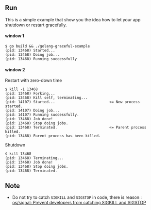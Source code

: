 ## Run

This is a simple example that show you the idea how to let your app shutdown or restart gracefully.

#### window 1

    $ go build && ./golang-graceful-example
    (pid: 13468) Started...
    (pid: 13468) Doing job...
    (pid: 13468) Running successfully

#### window 2

Restart with zero-down time

    $ kill -1 13468
    (pid: 13468) Forking...
    (pid: 13468) Kill self, terminating...
    (pid: 14107) Started...                         <= New process started.
    (pid: 14107) Doing job...
    (pid: 14107) Running successfully.
    (pid: 13468) Job done!
    (pid: 13468) Stop doing jobs.
    (pid: 13468) Terminated.                        <= Parent process killed.
    (pid: 13468) Parent process has been killed.


Shutdown

    $ kill 13468
    (pid: 13468) Terminating...
    (pid: 13468) Job done!
    (pid: 13468) Stop doing jobs.
    (pid: 13468) Terminated.


## Note

* Do not try to catch `SIGKILL` and `SIGSTOP` in code, there is reason : [os/signal: Prevent developers from catching SIGKILL and SIGSTOP](https://github.com/golang/go/issues/9463)

